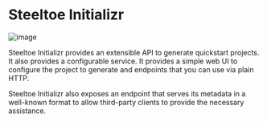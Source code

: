 # Steeltoe Initializr 
![image](https://dev.azure.com/hsarella/sample/_apis/build/status/hananiel.start.steeltoe.io?branchName=master)


Steeltoe Initializr provides an extensible API to generate quickstart projects. It also
provides a configurable service. It provides a simple web UI to configure the project
to generate and endpoints that you can use via plain HTTP.

Steeltoe Initializr also exposes an endpoint that serves its metadata in a well-known
format to allow third-party clients to provide the necessary assistance.
